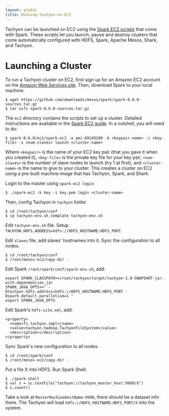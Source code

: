 ```yaml
---
layout: global
title: Running-Tachyon-on-EC2
---
```


Tachyon can be launched on EC2 using the [Spark EC2
scripts](https://github.com/mesos/spark/wiki/EC2-Scripts) that come with
Spark. These scripts let you launch, pause and destroy clusters that
come automatically configured with HDFS, Spark, Apache Mesos, Shark, and
Tachyon.

[](#wiki-launching-a-cluster)Launching a Cluster
================================================

To run a Tachyon cluster on EC2, first sign up for an Amazon EC2 account
on the [Amazon Web Services site](http://aws.amazon.com/). Then,
download Spark to your local machine:

    $ wget https://github.com/downloads/mesos/spark/spark-0.6.0-sources.tar.gz
    $ tar xvfz spark-0.6.0-sources.tar.gz

The `ec2` directory contains the scripts to set up a cluster. Detailed
instructions are available in the [Spark EC2
guide](https://github.com/mesos/spark/wiki/EC2-Scripts). In a nutshell,
you will need to do:

    $ spark-0.6.0/ec2/spark-ec2 -a ami-691d9100 -k <keypair-name> -i <key-file> -s <num-slaves> launch <cluster-name>

Where `<keypair>` is the name of your EC2 key pair (that you gave it
when you created it), `<key-file>` is the private key file for your key
pair, `<num-slaves>` is the number of slave nodes to launch (try 1 at
first), and `<cluster-name>` is the name to give to your cluster. This
creates a cluster on EC2 using a pre-built machine image that has
Tachyon, Spark, and Shark.

Login to the master using `spark-ec2 login`:

    $ ./spark-ec2 -k key -i key.pem login <cluster-name>

Then, config Tachyon in `tachyon` folder

    $ cd /root/tachyon/conf
    $ cp tachyon-env.sh.template tachyon-env.sh

Edit `tachyon-env.sh` file. Setup
`TACHYON_HDFS_ADDRESS=hdfs://HDFS_HOSTNAME:HDFS_PORT`.

Edit `slaves` file, add slaves' hostnames into it. Sync the
configuration to all nodes.

    $ cd /root/tachyon/conf
    $ /root/mesos-ec2/copy-dir .

Edit Spark `/root/spark/conf/spark-env.sh`, add:

    export SPARK_CLASSPATH+=/root/tachyon/target/tachyon-1.0-SNAPSHOT-jar-with-dependencies.jar
    SPARK_JAVA_OPTS+=" -Dtachyon.hdfs.address=hdfs://HDFS_HOSTNAME:HDFS_PORT -Dspark.default.parallelism=1 "
    export SPARK_JAVA_OPTS

Edit Spark's `hdfs-site.xml`, add:

    <property>
      <name>fs.tachyon.impl</name>
      <value>tachyon.hadoop.TachyonFileSystem</value>
      <description></description>
    </property>

Sync Spark's new configuration to all nodes:

    $ cd /root/spark/conf
    $ /root/mesos-ec2/copy-dir .

Put a file X into HDFS. Run Spark Shell:

    $ ./spark-shell
    $ val s = sc.textFile("tachyon://tachyon_master_host:9999/X")
    $ s.count()

Take a look at `MasterMachineHostName:9998`, there should be a dataset
info there. The Tachyon will load `hdfs://HDFS_HOSTNAME:HDFS_PORT/X`
into the system.

